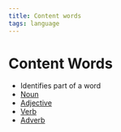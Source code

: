 ```yaml
---
title: Content words
tags: language
---
```


# Content Words
- Identifies part of a word
 - [Noun](Noun)
- [Adjective](Adjective.md)
- [Verb](Verb.md)
- [Adverb](Adverb.md)


































































































